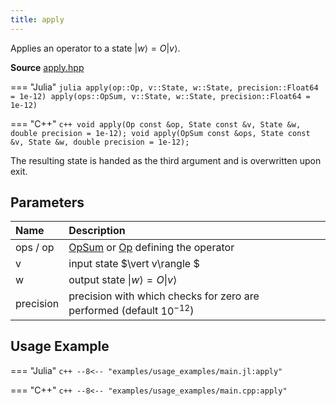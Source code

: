 ```yaml
---
title: apply
---
```


Applies an operator to a state $\vert w \rangle = O \vert v\rangle$.

**Source** [apply.hpp](https://github.com/awietek/xdiag/blob/main/xdiag/states/apply.hpp)

=== "Julia"
	```julia
	apply(op::Op, v::State, w::State, precision::Float64 = 1e-12)
	apply(ops::OpSum, v::State, w::State, precision::Float64 = 1e-12)
	```

=== "C++"
	```c++
    void apply(Op const &op, State const &v, State &w, double precision = 1e-12);
	void apply(OpSum const &ops, State const &v, State &w, double precision = 1e-12);
	```

The resulting state is handed as the third argument and is overwritten upon exit. 

## Parameters

| Name      | Description                                                                      |   |
|:----------|:---------------------------------------------------------------------------------|---|
| ops / op  | [OpSum](../operators/opsum.md) or [Op](../operators/op.md) defining the operator |   |
| v         | input state $\vert v\rangle  $                                                   |   |
| w         | output state $\vert w \rangle = O \vert v\rangle$                                |   |
| precision | precision with which checks for zero are performed (default $10^{-12}$)          |   |


## Usage Example


=== "Julia"
	```c++
	--8<-- "examples/usage_examples/main.jl:apply"
	```

=== "C++"
	```c++
	--8<-- "examples/usage_examples/main.cpp:apply"
	```
	
